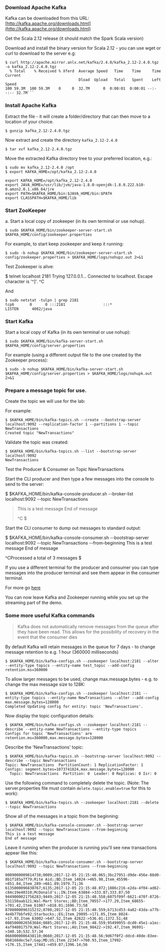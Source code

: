 ### Download Apache Kafka

Kafka can be downloaded from this URL: [http://kafka.apache.org/downloads.html](http://kafka.apache.org/downloads.html)

Get the Scala 2.12 release (it should match the Spark Scala version)

Download and install the binary version for Scala 2.12 - you can use wget or curl to download to the server e.g:
```
$ curl http://apache.mirror.anlx.net/kafka/2.4.0/kafka_2.12-2.4.0.tgz  -o kafka_2.12-2.4.0.tgz
  % Total    % Received % Xferd  Average Speed   Time    Time     Time  Current
                                 Dload  Upload   Total   Spent    Left  Speed
100 59.3M  100 59.3M    0     0  32.7M      0  0:00:01  0:00:01 --:--:-- 32.7M```
```

### Install Apache Kafka

Extract the file - it will create a folder/directory that can then move to a location of your choice.

```
$ gunzip kafka_2.12-2.4.0.tgz
```
Now extract and create the directory ```kafka_2.12-2.4.0```

```
$ tar xvf kafka_2.12-2.4.0.tgz
```

Move the extracted Kafka directory tree to your preferred location, e.g.:

```
$ sudo mv kafka_2.12-2.4.0 /opt
$ export KAFKA_HOME=/opt/kafka_2.12-2.4.0
```
```
export KAFKA_HOME=/opt/kafka_2.12-2.4.0
export JAVA_HOME=/usr/lib/jvm/java-1.8.0-openjdk-1.8.0.222.b10-0.amzn2.0.1.x86_64/jre
export PATH=$KAFKA_HOME/bin:$JAVA_HOME/bin:$PATH
export CLASSPATH=$KAFKA_HOME/lib
```

### Start ZooKeeper 

a. Start a local copy of zookeeper (in its own terminal or use nohup).

```
$ sudo $KAFKA_HOME/bin/zookeeper-server-start.sh $KAFKA_HOME/config/zookeeper.properties
```
 
For example, to start keep zookeeper and keep it running:
```
$ sudo -b nohup $KAFKA_HOME/bin/zookeeper-server-start.sh config/zookeeper.properties > $KAFKA_HOME/logs/nohupz.out 2>&1
```

Test Zookeeper is alive:

$ telnet localhost 2181
Trying 127.0.0.1...
Connected to localhost.
Escape character is '^]'.
^C

And
```
$ sudo netstat -tulpn | grep 2181
tcp6       0      0 :::2181                 :::*                    LISTEN      4082/java
```


### Start Kafka 

Start a local copy of Kafka (in its own terminal or use nohup):

```
$ sudo $KAFKA_HOME/bin/kafka-server-start.sh $KAFKA_HOME/config/server.properties
```

For example (using a different output file to the one created by the Zookeeper process):
```
$ sudo -b nohup $KAFKA_HOME/bin/kafka-server-start.sh $KAFKA_HOME/config/server.properties > $KAFKA_HOME/logs/nohupk.out 2>&1 
```


### Prepare a message topic for use.

Create the topic we will use for the lab:

For example:
```
$ $KAFKA_HOME/bin/kafka-topics.sh --create --bootstrap-server localhost:9092 --replication-factor 1 --partitions 1 --topic NewTransactions
Created topic "NewTransactions"
```

Validate the topic was created:

```
$ $KAFKA_HOME/bin/kafka-topics.sh --list --bootstrap-server localhost:9092
NewTransactions
```

Test the Producer & Consumer on Topic NewTransactions

Start the CLI producer and then type a few messages into the console to send to the server:

$ $KAFKA_HOME/bin/kafka-console-producer.sh --broker-list localhost:9092 --topic NewTransactions
>This is a test message
>End of message
>
>^C
$

Start the CLI consumer to dump out messages to standard output:

$ $KAFKA_HOME/bin/kafka-console-consumer.sh --bootstrap-server localhost:9092 --topic NewTransactions --from-beginning
This is a test message
End of message

^CProcessed a total of 3 messages
$

If you use a different terminal for the producer and consumer you can type messages into the producer terminal and see them appear in the consumer terminal.

For more go [here](http://kafka.apache.org/quickstart)

You can now leave Kafka and Zookeeper running while you set up the streaming part of the demo.



### Some more useful Kafka commands
	
> Kafka does not automatically remove messages from the queue after they have been read. This allows for the possibility of recovery in the event that the consumer dies

By default Kafka will retain messages in the queue for 7 days - to change message retention to e.g. 1 hour (360000 milliseconds) 
```
$ $KAFKA_HOME/bin/kafka-configs.sh --zookeeper localhost:2181 --alter --entity-type topics --entity-name test_topic --add-config retention.ms=360000
```

To allow larger messages to be used, change max.message.bytes - e.g. to change the max message size to 128K:
```
$ $KAFKA_HOME/bin/kafka-configs.sh --zookeeper localhost:2181 --entity-type topics --entity-name NewTransactions --alter --add-config max.message.bytes=128000
Completed Updating config for entity: topic 'NewTransactions'.
```

Now display the topic configuration details:
```
$ $KAFKA_HOME/bin/kafka-configs.sh --zookeeper localhost:2181 --describe --entity-name NewTransactions --entity-type topics
Configs for topic 'NewTransactions' are retention.ms=360000,max.message.bytes=128000
```

Describe the 'NewTransactions' topic:
```
$ $KAFKA_HOME/bin/kafka-topics.sh --bootstrap-server localhost:9092 --describe --topic NewTransactions
Topic: NewTransactions  PartitionCount: 1 ReplicationFactor: 1  Configs: segment.bytes=1073741824,max.message.bytes=128000
  Topic: NewTransactions  Partition: 0  Leader: 0 Replicas: 0 Isr: 0
```

Use the following command to completely delete the topic. (Note: The server.properties file must contain `delete.topic.enable=true` for this to work):
```
$ $KAFKA_HOME/bin/kafka-topics.sh --zookeeper localhost:2181 --delete --topic NewTransactions
```

Show all of the messages in a topic from the beginning:
```
$ $KAFKA_HOME/bin/kafka-console-consumer.sh --bootstrap-server localhost:9092 --topic NewTransactions --from-beginning
This is a test message
End of message
```

Leave it running when the producer is running you'll see new transactions appear like this:
```
$ $KAFKA_HOME/bin/kafka-console-consumer.sh --bootstrap-server localhost:9092 --topic NewTransactions --from-beginning

0009000009814738;0009;2017-12-05 21:15:48.065;3bc27951-d9de-456e-88d0-8b1f185a7f79;Rite Aid;;BD;Item_14024->465.98,Item_45596->851.84,Item_289->661.89;1979.71;36
6135000096830767;6135;2017-12-05 21:15:48.072;1886c216-e2da-4f04-ad62-c84c19e40310;McDonald's;;IN;Item_63884->333.87;333.87;50
9449000021756283;9449;2017-12-05 21:15:48.558;6075f09f-6621-470f-8726-531150aab121;Wal-Mart Stores;;BD;Item_70557->177.29,Item_68655->701.42,Item_61007->818.01;1696.73;58
8708000096315232;8708;2017-12-05 21:15:48.559;b713cd53-4a82-43da-a77b-4e4b77bbfe92;Starbucks;;EG;Item_29895->171.05,Item_8024->17.93,Item_63002->647.52,Item_42622->536.01;1372.51;48
0885000026563684;0885;2017-12-05 21:15:48.559;95499955-dcd0-45e1-a1ec-4af948017579;Wal-Mart Stores;;AU;Item_98422->192.47,Item_96991->340.10;532.57;34
0660000006438110;0660;2017-12-05 21:15:48.56;9d67f0f2-ddcd-40de-83ee-9b8168dec5e7;Gap;MD;US;Item_22347->760.93,Item_17992->176.15,Item_17441->459.07;1396.14;56
```
